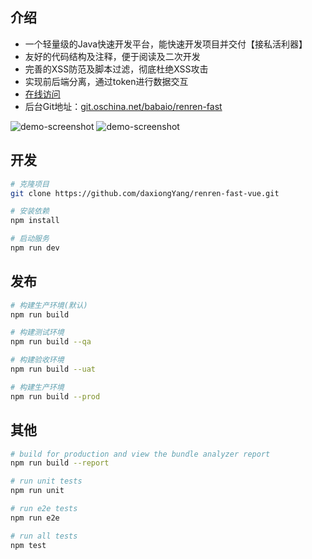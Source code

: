 ## 介绍
- 一个轻量级的Java快速开发平台，能快速开发项目并交付【接私活利器】
- 友好的代码结构及注释，便于阅读及二次开发
- 完善的XSS防范及脚本过滤，彻底杜绝XSS攻击
- 实现前后端分离，通过token进行数据交互
- [在线访问](//fast.demo.renren.io/)
- 后台Git地址：[git.oschina.net/babaio/renren-fast](//git.oschina.net/babaio/renren-fast)

![demo-screenshot](https://github.com/daxiongYang/renren-fast-vue/blob/master/demo-screenshot/1.png)
![demo-screenshot](https://github.com/daxiongYang/renren-fast-vue/blob/master/demo-screenshot/2.png)

## 开发
```bash
# 克隆项目
git clone https://github.com/daxiongYang/renren-fast-vue.git

# 安装依赖
npm install

# 启动服务
npm run dev
```

## 发布
```bash
# 构建生产环境(默认)
npm run build

# 构建测试环境
npm run build --qa

# 构建验收环境
npm run build --uat

# 构建生产环境
npm run build --prod
```

## 其他
``` bash
# build for production and view the bundle analyzer report
npm run build --report

# run unit tests
npm run unit

# run e2e tests
npm run e2e

# run all tests
npm test
```